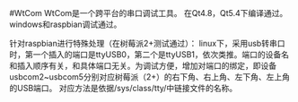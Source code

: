 #WtCom
WtCom是一个跨平台的串口调试工具。
在Qt4.8，Qt5.4下编译通过。windows和raspbian调试通过。

针对raspbian进行特殊处理（在树莓派2+测试通过）：
linux下，采用usb转串口时，第一个插入的端口是ttyUSB0，第二个是ttyUSB1，依次类推。端口的设备名和插入顺序有关，和具体端口无关。为调试方便，增加对端口的绑定，即设备usbcom2~usbcom5分别对应树莓派（2+）的右下角、右上角、左下角、左上角的USB端口。
对应方法是依据/sys/class/tty/中链接文件的名称。

